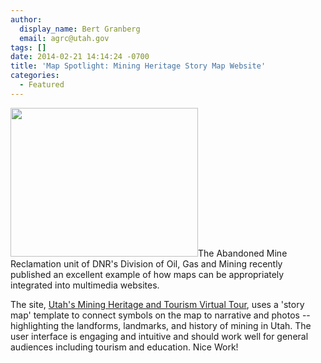 ```yaml
---
author:
  display_name: Bert Granberg
  email: agrc@utah.gov
tags: []
date: 2014-02-21 14:14:24 -0700
title: 'Map Spotlight: Mining Heritage Story Map Website'
categories:
  - Featured
---
```

<p><a href="{{ "/downloads/miningheritage.png" | prepend: site.baseurl }}"><img src="{{ "/images/miningheritage-300x238.png" | prepend: site.baseurl }}" alt="" title="miningheritage" width="300" height="238" class="inline-text-left" /></a>The Abandoned Mine Reclamation unit of DNR's Division of Oil, Gas and Mining recently published an excellent example of how maps can be appropriately integrated into multimedia websites.</p>
<p>The site, <a href="http://utahdnr.maps.arcgis.com/apps/MapTour/index.html?appid=e9f627369824484bab5a6399a5149c9a&webmap=5b3cff7c878642b99971a7a10491a04a">Utah's Mining Heritage and Tourism Virtual Tour</a>, uses a 'story map' template to connect symbols on the map to narrative and photos -- highlighting the landforms, landmarks, and history of mining in Utah. The user interface is engaging and intuitive and should work well for general audiences including tourism and education. Nice Work! </p>
